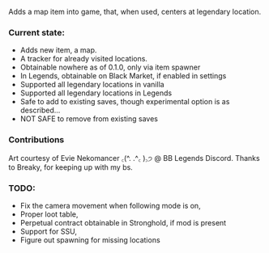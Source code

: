 Adds a map item into game, that, when used, centers at legendary location.

### Current state:
- Adds new item, a map.
- A tracker for already visited locations.
- Obtainable nowhere as of 0.1.0, only via item spawner
- In Legends, obtainable on Black Market, if enabled in settings
- Supported all legendary locations in vanilla
- Supported all legendary locations in Legends
- Safe to add to existing saves, though experimental option is as described...
- NOT SAFE to remove from existing saves

### Contributions
Art courtesy of Evie Nekomancer ꜀(^. .^꜀ )꜆੭ @ BB Legends Discord. Thanks to Breaky, for keeping up with my bs.

### TODO:
- Fix the camera movement when following mode is on,
- Proper loot table,
- Perpetual contract obtainable in Stronghold, if mod is present
- Support for SSU,
- Figure out spawning for missing locations
